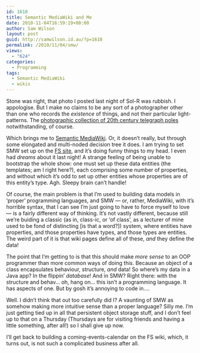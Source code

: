 ```yaml
---
id: 1610
title: Semantic MediaWiki and Me
date: 2010-11-04T16:59:19+00:00
author: Sam Wilson
layout: post
guid: http://samwilson.id.au/?p=1610
permalink: /2010/11/04/smw/
views:
  - "624"
categories:
  - Programming
tags:
  - Semantic MediaWiki
  - wikis
---
```

Stone was right, that photo I posted last night of Sol-R was rubbish. I appologise. But I make no claims to be any sort of a photographer other than one who records the _existence_ of things, and not their particular light-patterns. The [photographic collection of 20th century telegraph poles](http://www.utilityasset.com.au) notwithstanding, of course.

Which brings me to [Semantic MediaWiki](http://semantic-mediawiki.org). Or, it doesn&#8217;t really, but through some elongated and multi-noded decision tree it does. I am trying to set SMW set up on the [FS site](http://fremantlesociety.org.au/wiki/Special:Version), and it&#8217;s doing funny things to my head. I even had _dreams_ about it last night! A strange feeling of being unable to bootstrap the whole show: one must set up these data entities (the templates; am I right here?), each comprising some number of properties, and without which it&#8217;s odd to set up other entities whose properties are of this entity&#8217;s type. Agh. Sleepy brain can&#8217;t handle!

Of course, the main problem is that I&#8217;m used to building data models in &#8216;proper&#8217; programming languages, and SMW — or, rather, MediaWiki, with it&#8217;s horrible syntax, that I can see I&#8217;m just going to have to force myself to love — is a fairly different way of thinking. It&#8217;s not vastly different, because still we&#8217;re buiding a classic (as in, class-ic, or &#8216;of class&#8217;, as a lecturer of mine used to be fond of distincting [is that a word?]) system, where entities have properties, and those properties have types, and those types are entities. The weird part of it is that wiki pages define all of these, _and_ they define the data!

The point that I&#8217;m getting to is that this should make _more sense_ to an OOP programmer than more common ways of doing this. Because an object of a class encapsulates behaviour, structure, _and_ data! So where&#8217;s my data in a Java app? In the flippin&#8217; _database_! And in SMW? Right there: with the structure and behav&#8230; oh, hang on&#8230; this isn&#8217;t a programming language. It has aspects of one. But by gosh it&#8217;s annoying to code in&#8230;.

Well. I didn&#8217;t think that out too carefully did I? A vaunting of SMW as somehow making more intuitive sense than a proper language? Silly me. I&#8217;m just getting tied up in all that persistent object storage stuff, and I don&#8217;t feel up to that on a Thursday (Thursdays are for visiting friends and having a little something, after all!) so I shall give up now.

I&#8217;ll get back to building a coming-events-calendar on the FS wiki, which, it turns out, is not such a complicated business after all.